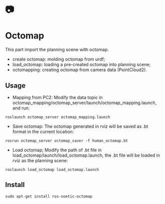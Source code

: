 # :camera:
# Octomap

This part import the planning scene with octomap.
* create octomap: molding octomap from urdf;
* load_octomap: loading a pre-created octomap into planning scene;
* octomapping: creating octomap from camera data (PointCloud2). 

## Usage
* Mapping from PC2:
Modify the data topic in octomap_mapping/octomap_server/launch/octomap_mapping.launch, and run:
```
roslaunch octomap_server octomap_mapping.launch
```
* Save octomap:
The octomap generated in rviz will be saved as .bt format in the current location:
```
rosrun octomap_server octomap_saver -f human_octomap.bt
```
* Load octomap;
Modify the path of .bt file in load_octomap/launch/load_octomap.launch, the .bt file will be loaded in rviz as the planning scene:
```
roslaunch load_octomap load_octomap.launch
```

## Install
```
sudo apt-get install ros-noetic-octomap
```
